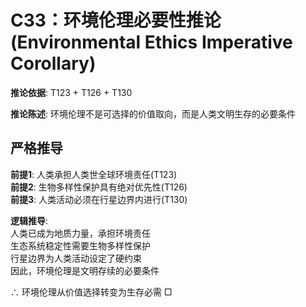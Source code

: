 # C33：环境伦理必要性推论 (Environmental Ethics Imperative Corollary)  

**推论依据**: T123 + T126 + T130  

**推论陈述**: 环境伦理不是可选择的价值取向，而是人类文明生存的必要条件  

## 严格推导  

**前提1**: 人类承担人类世全球环境责任(T123)  
**前提2**: 生物多样性保护具有绝对优先性(T126)  
**前提3**: 人类活动必须在行星边界内进行(T130)  

**逻辑推导**:  
人类已成为地质力量，承担环境责任  
生态系统稳定性需要生物多样性保护  
行星边界为人类活动设定了硬约束  
因此，环境伦理是文明存续的必要条件  

∴ 环境伦理从价值选择转变为生存必需 □  